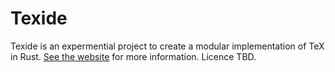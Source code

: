 # Texide

Texide is an expermential project to create a modular implementation of TeX in Rust. 
[See the website](https://texide.dev) for more information.
Licence TBD.

